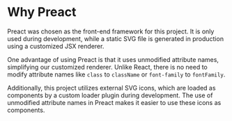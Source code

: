 # Why Preact

Preact was chosen as the front-end framework for this project.
It is only used during development, while a static SVG file is generated in production using a customized JSX renderer.

One advantage of using Preact is that it uses unmodified attribute names, simplifying our customized renderer.
Unlike React, there is no need to modify attribute names like `class` to `className` or `font-family` to `fontFamily`.

Additionally, this project utilizes external SVG icons, which are loaded as components by a custom loader plugin during development.
The use of unmodified attribute names in Preact makes it easier to use these icons as components.

